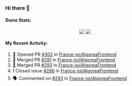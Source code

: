 ### Hi there 👋

#### Some Stats:
<p align="center">
    <img align="center" src="https://github-readme-stats-chi-wheat.vercel.app/api?username=AyeRlS&hide=stars&count_private=true&theme=dark" />
    <img align="center" src="https://github-readme-stats-chi-wheat.vercel.app/api/top-langs/?username=AyeRlS&hide=html,css,scss,less&langs_count=10&layout=compact&theme=dark" />
</p>
<!--
[![Anurag's github stats](https://github-readme-stats-chi-wheat.vercel.app/api?username=AyeRlS&hide=stars&count_private=true&theme=dracula)](https://github.com/anuraghazra/github-readme-stats)
[![Top Langs](https://github-readme-stats-chi-wheat.vercel.app/api/top-langs/?username=AyeRlS&hide=html,css,scss,less&langs_count=10&layout=compact&theme=dracula)](https://github.com/anuraghazra/github-readme-stats)
[![willianrod's wakatime stats](https://github-readme-stats.vercel.app/api/wakatime?username=Ayeris)](https://github.com/anuraghazra/github-readme-stats)
-->
<!--START_SECTION:waka-->

<!--END_SECTION:waka-->

#### My Recent Activity:
<!--START_SECTION:activity-->
1. 💪 Opened PR [#302](https://github.com/France-ioi/AlgoreaFrontend/pull/302) in [France-ioi/AlgoreaFrontend](https://github.com/France-ioi/AlgoreaFrontend)
2. 🎉 Merged PR [#291](https://github.com/France-ioi/AlgoreaFrontend/pull/291) in [France-ioi/AlgoreaFrontend](https://github.com/France-ioi/AlgoreaFrontend)
3. 🎉 Merged PR [#293](https://github.com/France-ioi/AlgoreaFrontend/pull/293) in [France-ioi/AlgoreaFrontend](https://github.com/France-ioi/AlgoreaFrontend)
4. ❗️ Closed issue [#286](https://github.com/France-ioi/AlgoreaFrontend/issues/286) in [France-ioi/AlgoreaFrontend](https://github.com/France-ioi/AlgoreaFrontend)
5. 🗣 Commented on [#293](https://github.com/France-ioi/AlgoreaFrontend/issues/293) in [France-ioi/AlgoreaFrontend](https://github.com/France-ioi/AlgoreaFrontend)
<!--END_SECTION:activity-->

<!--
**AyeRlS/AyeRlS** is a ✨ _special_ ✨ repository because its `README.md` (this file) appears on your GitHub profile.

Here are some ideas to get you started:

- 🔭 I’m currently working on ...
- 🌱 I’m currently learning ...
- 👯 I’m looking to collaborate on ...
- 🤔 I’m looking for help with ...
- 💬 Ask me about ...
- 📫 How to reach me: ...
- 😄 Pronouns: fucking hell
- ⚡ Fun fact: ...
-->
